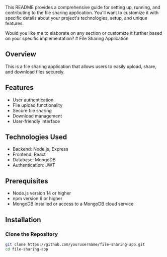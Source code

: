 
This README provides a comprehensive guide for setting up, running, and contributing to the file sharing application. You'll want to customize it with specific details about your project's technologies, setup, and unique features.

Would you like me to elaborate on any section or customize it further based on your specific implementation? # File Sharing Application

## Overview
This is a file sharing application that allows users to easily upload, share, and download files securely.

## Features
- User authentication
- File upload functionality
- Secure file sharing
- Download management
- User-friendly interface

## Technologies Used
- Backend: Node.js, Express
- Frontend: React
- Database: MongoDB
- Authentication: JWT

## Prerequisites
- Node.js version 14 or higher
- npm version 6 or higher
- MongoDB installed or access to a MongoDB cloud service

## Installation

### Clone the Repository
```bash
git clone https://github.com/yourusername/file-sharing-app.git
cd file-sharing-app